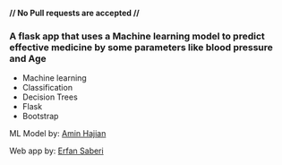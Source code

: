 **// No Pull requests are accepted //**
### A flask app that uses a Machine learning model to predict effective medicine by some parameters like blood pressure and Age

- Machine learning
- Classification 
- Decision Trees
- Flask
- Bootstrap


ML Model by: [Amin Hajian](https://github.com/AminHajian/)

Web app by: [Erfan Saberi](https://github.com/erfansaberi/)
